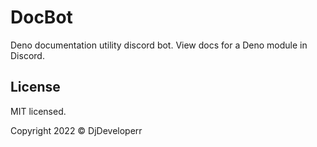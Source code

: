 # DocBot

Deno documentation utility discord bot. View docs for a Deno module in Discord.

## License

MIT licensed.

Copyright 2022 © DjDeveloperr
